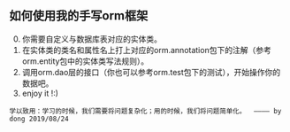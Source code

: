## 如何使用我的手写orm框架
0. 你需要自定义与数据库表对应的实体类。
1. 在实体类的类名和属性名上打上对应的orm.annotation包下的注解（参考orm.entity包中的实体类写法规则）。
2. 调用orm.dao层的接口（你也可以参考orm.test包下的测试），开始操作你的数据吧。
3. enjoy it !:)

```
学以致用：学习的时候，我们需要将问题复杂化；用的时候，我们将问题简单化。  ———— by dong 2019/08/24
```